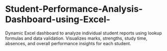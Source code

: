 # Student-Performance-Analysis-Dashboard-using-Excel-
Dynamic Excel dashboard to analyze individual student reports using lookup formulas and data validation. Visualizes marks, strengths, study time, absences, and overall performance insights for each student.
